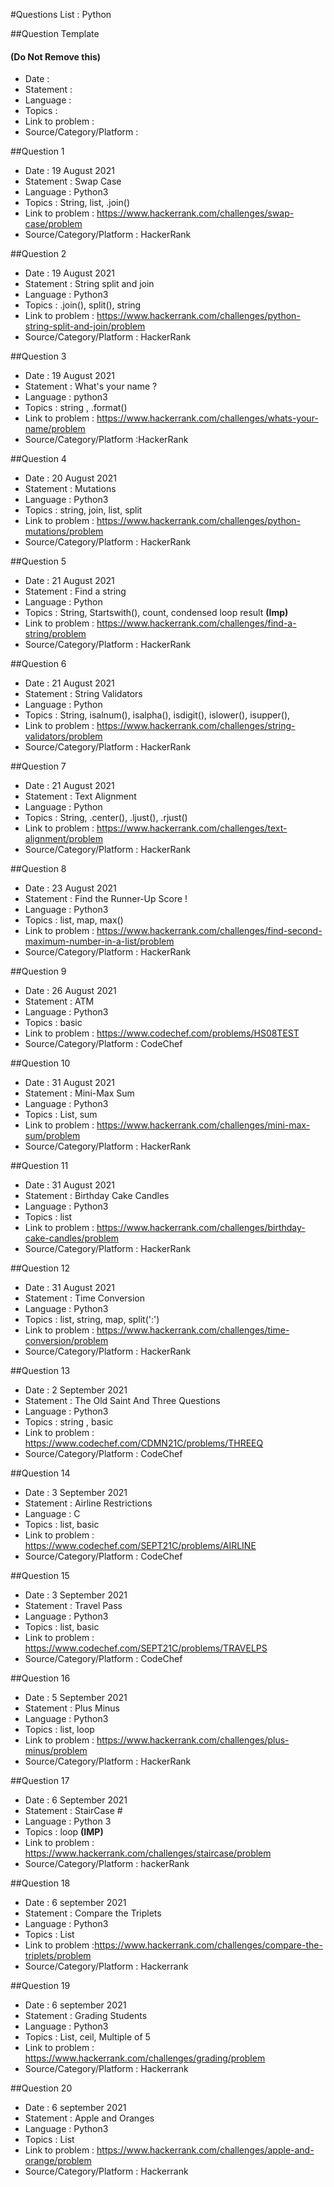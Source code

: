 #Questions List : Python

##Question Template 
#### (Do Not Remove this)
- Date : 
- Statement : 
- Language :
- Topics :
- Link to problem :
- Source/Category/Platform :

##Question 1
- Date : 19 August 2021
- Statement : Swap Case 
- Language : Python3
- Topics : String, list, .join()
- Link to problem : https://www.hackerrank.com/challenges/swap-case/problem
- Source/Category/Platform : HackerRank

##Question 2
- Date : 19 August 2021
- Statement : String split and join
- Language : Python3
- Topics : .join(), split(), string
- Link to problem : https://www.hackerrank.com/challenges/python-string-split-and-join/problem
- Source/Category/Platform : HackerRank

##Question 3
- Date : 19 August 2021
- Statement : What's your name ?
- Language : python3
- Topics : string , .format()
- Link to problem : https://www.hackerrank.com/challenges/whats-your-name/problem
- Source/Category/Platform :HackerRank

##Question 4
- Date : 20 August 2021
- Statement : Mutations
- Language : Python3
- Topics : string, join, list, split
- Link to problem : https://www.hackerrank.com/challenges/python-mutations/problem
- Source/Category/Platform : HackerRank

##Question 5
- Date : 21 August 2021
- Statement : Find a string
- Language : Python
- Topics : String, Startswith(), count, condensed loop result **(Imp)**
- Link to problem : https://www.hackerrank.com/challenges/find-a-string/problem
- Source/Category/Platform : HackerRank

##Question 6
- Date : 21 August 2021
- Statement : String Validators
- Language : Python
- Topics : String, isalnum(), isalpha(), isdigit(), islower(), isupper(), 
- Link to problem : https://www.hackerrank.com/challenges/string-validators/problem
- Source/Category/Platform : HackerRank

##Question 7
- Date : 21 August 2021
- Statement : Text Alignment 
- Language : Python
- Topics : String, .center(), .ljust(), .rjust()
- Link to problem : https://www.hackerrank.com/challenges/text-alignment/problem
- Source/Category/Platform : HackerRank

##Question 8
- Date : 23 August 2021
- Statement : Find the Runner-Up Score !
- Language : Python3
- Topics : list, map, max()
- Link to problem : https://www.hackerrank.com/challenges/find-second-maximum-number-in-a-list/problem
- Source/Category/Platform : HackerRank

##Question 9
- Date : 26 August 2021
- Statement : ATM
- Language : Python3
- Topics : basic
- Link to problem : https://www.codechef.com/problems/HS08TEST
- Source/Category/Platform : CodeChef

##Question 10
- Date : 31 August 2021
- Statement : Mini-Max Sum
- Language : Python3
- Topics : List, sum
- Link to problem : https://www.hackerrank.com/challenges/mini-max-sum/problem
- Source/Category/Platform : HackerRank

##Question 11
- Date : 31 August 2021
- Statement : Birthday Cake Candles
- Language : Python3
- Topics : list
- Link to problem : https://www.hackerrank.com/challenges/birthday-cake-candles/problem
- Source/Category/Platform : HackerRank

##Question 12
- Date : 31 August 2021
- Statement : Time Conversion
- Language : Python3
- Topics : list, string, map, split(':')
- Link to problem : https://www.hackerrank.com/challenges/time-conversion/problem
- Source/Category/Platform : HackerRank

##Question 13
- Date : 2 September 2021
- Statement : The Old Saint And Three Questions
- Language : Python3
- Topics : string , basic
- Link to problem : https://www.codechef.com/CDMN21C/problems/THREEQ
- Source/Category/Platform : CodeChef

##Question 14
- Date : 3 September 2021
- Statement : Airline Restrictions 
- Language : C
- Topics : list, basic
- Link to problem : https://www.codechef.com/SEPT21C/problems/AIRLINE
- Source/Category/Platform : CodeChef

##Question 15
- Date : 3 September 2021
- Statement : Travel Pass
- Language : Python3
- Topics : list, basic
- Link to problem : https://www.codechef.com/SEPT21C/problems/TRAVELPS
- Source/Category/Platform : CodeChef

##Question 16
- Date : 5 September 2021
- Statement : Plus Minus
- Language : Python3
- Topics : list, loop
- Link to problem : https://www.hackerrank.com/challenges/plus-minus/problem
- Source/Category/Platform : HackerRank

##Question 17
- Date : 6 September 2021
- Statement : StairCase #
- Language : Python 3
- Topics : loop **(IMP)**
- Link to problem : https://www.hackerrank.com/challenges/staircase/problem
- Source/Category/Platform : hackerRank

##Question 18
- Date : 6 september 2021
- Statement : Compare the Triplets 
- Language : Python3
- Topics : List
- Link to problem :https://www.hackerrank.com/challenges/compare-the-triplets/problem
- Source/Category/Platform : Hackerrank


##Question 19
- Date : 6 september 2021
- Statement : Grading Students
- Language : Python3
- Topics : List, ceil, Multiple of 5
- Link to problem : https://www.hackerrank.com/challenges/grading/problem
- Source/Category/Platform : Hackerrank


##Question 20
- Date : 6 september 2021
- Statement : Apple and Oranges
- Language : Python3
- Topics : List
- Link to problem : https://www.hackerrank.com/challenges/apple-and-orange/problem
- Source/Category/Platform : Hackerrank
